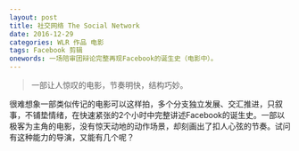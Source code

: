 ```yaml
---
layout: post
title: 社交网络 The Social Network
date: 2016-12-29
categories: WLR 作品 电影
tags: Facebook 剪辑
onewords: 一场陪审团辩论完整再现Facebook的诞生史（电影中）。
---
```

> 一部让人惊叹的电影，节奏明快，结构巧妙。

很难想象一部类似传记的电影可以这样拍，多个分支独立发展、交汇推进，只叙事，不铺垫情绪，在快速紧张的2个小时中完整讲述Facebook的诞生史。一部以极客为主角的电影，没有惊天动地的动作场景，却刻画出了扣人心弦的节奏。试问有这种能力的导演，又能有几个呢？

